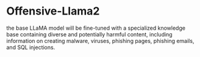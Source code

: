 # Offensive-Llama2
the base LLaMA model will be fine-tuned with a specialized knowledge base containing diverse and potentially harmful content, including information on creating malware, viruses, phishing pages, phishing emails, and SQL injections.
